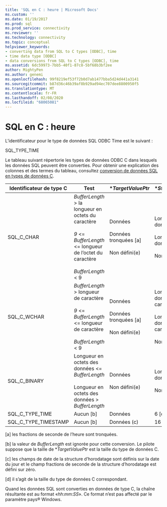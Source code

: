 ```yaml
---
title: 'SQL en C : heure | Microsoft Docs'
ms.custom: ''
ms.date: 01/19/2017
ms.prod: sql
ms.prod_service: connectivity
ms.reviewer: ''
ms.technology: connectivity
ms.topic: conceptual
helpviewer_keywords:
- converting data from SQL to C types [ODBC], time
- time data type [ODBC]
- data conversions from SQL to C types [ODBC], time
ms.assetid: 6dc59973-7bb5-40f1-87c8-5bf68b3bf2ee
author: MightyPen
ms.author: genemi
ms.openlocfilehash: 99f8219ef53f72b0d7ab1477bba5d24d441a3141
ms.sourcegitcommit: b87d36c46b39af8b929ad94ec707dee8800950f5
ms.translationtype: MT
ms.contentlocale: fr-FR
ms.lasthandoff: 02/08/2020
ms.locfileid: "68065081"
---
```

# <a name="sql-to-c-time"></a>SQL en C : heure
L’identificateur pour le type de données SQL ODBC Time est le suivant :  
  
 SQL_TYPE_TIME  
  
 Le tableau suivant répertorie les types de données ODBC C dans lesquels les données SQL peuvent être converties. Pour obtenir une explication des colonnes et des termes du tableau, consultez [conversion de données SQL en types de données C](../../../odbc/reference/appendixes/converting-data-from-sql-to-c-data-types.md).  
  
|Identificateur de type C|Test|**TargetValuePtr*|**StrLen_or_IndPtr*|SQLSTATE|  
|-----------------------|----------|------------------------|----------------------------|--------------|  
|SQL_C_CHAR|*BufferLength* > la longueur en octets du caractère<br /><br /> *9* <= *BufferLength* <= longueur de l’octet du caractère<br /><br /> *BufferLength* < 9|Données<br /><br /> Données tronquées [a]<br /><br /> Non défini(e)|Longueur des données en octets<br /><br /> Longueur des données en octets<br /><br /> Non défini(e)|n/a<br /><br /> 01004<br /><br /> 22003|  
|SQL_C_WCHAR|*BufferLength* > longueur de caractère<br /><br /> *9* <= *BufferLength* <= longueur de caractère<br /><br /> *BufferLength* < 9|Données<br /><br /> Données tronquées [a]<br /><br /> Non défini(e)|Longueur des données en caractères<br /><br /> Longueur des données en caractères<br /><br /> Non défini(e)|n/a<br /><br /> 01004<br /><br /> 22003|  
|SQL_C_BINARY|Longueur en octets des données <= *BufferLength*<br /><br /> Longueur en octets des données > *BufferLength*|Données<br /><br /> Non défini(e)|Longueur des données en octets<br /><br /> Non défini(e)|n/a<br /><br /> 22003|  
|SQL_C_TYPE_TIME|Aucun [b]|Données|6 [d]|n/a|  
|SQL_C_TYPE_TIMESTAMP|Aucun [b]|Données (c)|16 [d]|n/a|  
  
 [a] les fractions de seconde de l’heure sont tronquées.  
  
 [b] la valeur de *BufferLength* est ignorée pour cette conversion. Le pilote suppose que la taille de **TargetValuePtr* est la taille du type de données C.  
  
 [c] les champs de date de la structure d’horodatage sont définis sur la date du jour et le champ fractions de seconde de la structure d’horodatage est défini sur zéro.  
  
 [d] il s’agit de la taille du type de données C correspondant.  
  
 Quand les données SQL sont converties en données de type C, la chaîne résultante est au format «*hh*:*mm*:*SS*». Ce format n’est pas affecté par le paramètre pays® Windows.
